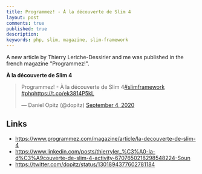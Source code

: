 ```yaml
---
title: Programmez! - À la découverte de Slim 4
layout: post
comments: true
published: true
description: 
keywords: php, slim, magazine, slim-framework
---
```


A new article by Thierry Leriche-Dessirier and me was published in the french magazine "Programmez!".

**À la découverte de Slim 4**

<blockquote class="twitter-tweet"><p lang="fr" dir="ltr">Programmez! - À la découverte de Slim 4<a href="https://twitter.com/hashtag/slimframework?src=hash&amp;ref_src=twsrc%5Etfw">#slimframework</a> <a href="https://twitter.com/hashtag/php?src=hash&amp;ref_src=twsrc%5Etfw">#php</a><a href="https://t.co/ek3814P5kL">https://t.co/ek3814P5kL</a></p>&mdash; Daniel Opitz (@dopitz) <a href="https://twitter.com/dopitz/status/1301894377602781184?ref_src=twsrc%5Etfw">September 4, 2020</a></blockquote> <script async src="https://platform.twitter.com/widgets.js" charset="utf-8"></script>

## Links

* <https://www.programmez.com/magazine/article/la-decouverte-de-slim-4>
* <https://www.linkedin.com/posts/thierryler_%C3%A0-la-d%C3%A9couverte-de-slim-4-activity-6707650218298548224-Soun>
* <https://twitter.com/dopitz/status/1301894377602781184>

